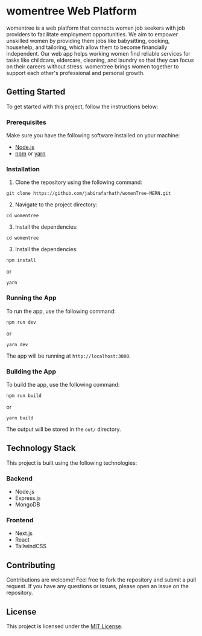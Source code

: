 # womentree Web Platform

womentree is a web platform that connects women job seekers with job providers to facilitate employment opportunities. We aim to empower unskilled women by providing them jobs like babysitting, cooking, househelp, and tailoring, which allow them to become financially independent. Our web app helps working women find reliable services for tasks like childcare, eldercare, cleaning, and laundry so that they can focus on their careers without stress. womentree brings women together to support each other's professional and personal growth.

## Getting Started

To get started with this project, follow the instructions below:

### Prerequisites

Make sure you have the following software installed on your machine:

- [Node.js](https://nodejs.org/en/)
- [npm](https://www.npmjs.com/) or [yarn](https://yarnpkg.com/)

### Installation

1. Clone the repository using the following command:

```
git clone https://github.com/jabirafarhath/womenTree-MERN.git
```

2. Navigate to the project directory:

```
cd womentree

```

3. Install the dependencies:

```
cd womentree

```

3. Install the dependencies:

```
npm install
```

or

```
yarn
```

### Running the App

To run the app, use the following command:

```
npm run dev
```

or

```
yarn dev
```

The app will be running at `http://localhost:3000`.

### Building the App

To build the app, use the following command:

```
npm run build
```

or

```
yarn build
```

The output will be stored in the `out/` directory.

## Technology Stack

This project is built using the following technologies:

### Backend

- Node.js
- Express.js
- MongoDB

### Frontend

- Next.js
- React
- TailwindCSS

## Contributing

Contributions are welcome! Feel free to fork the repository and submit a pull request. If you have any questions or issues, please open an issue on the repository.

## License

This project is licensed under the [MIT License](LICENSE).
